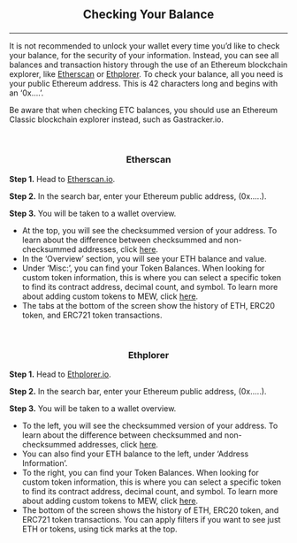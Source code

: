## <p align="center">Checking Your Balance</p>
***

It is not recommended to unlock your wallet every time you’d like to check your balance, for the security of your information. Instead, you can see all balances and transaction history through the use of an Ethereum blockchain explorer, like [Etherscan](https://etherscan.io) or [Ethplorer](https://ethplorer.io). To check your balance, all you need is your public Ethereum address. This is 42 characters long and begins with an ‘0x….’.

Be aware that when checking ETC balances, you should use an Ethereum Classic blockchain explorer instead, such as Gastracker.io.

<br>

### <p align="center">Etherscan</p>

**Step 1.** Head to [Etherscan.io](https://etherscan.io). 

**Step 2.** In the search bar, enter your Ethereum public address, (0x…..).

**Step 3.** You will be taken to a wallet overview. 
* At the top, you will see the checksummed version of your address. To learn about the difference between checksummed and non-checksummed addresses, click [here]().
* In the ‘Overview’ section, you will see your ETH balance and value.
* Under ‘Misc:’, you can find your Token Balances. When looking for custom token information, this is where you can select a specific token to find its contract address, decimal count, and symbol. To learn more about adding custom tokens to MEW, click [here]().
* The tabs at the bottom of the screen show the history of ETH, ERC20 token, and ERC721 token transactions.

<br>

### <p align="center">Ethplorer</p>

**Step 1.** Head to [Ethplorer.io](https://ethplorer.io).

**Step 2.** In the search bar, enter your Ethereum public address, (0x…..).

**Step 3.** You will be taken to a wallet overview.

* To the left, you will see the checksummed version of your address. To learn about the difference between checksummed and non-checksummed addresses, click [here]().
* You can also find your ETH balance to the left, under ‘Address Information’.
* To the right, you can find your Token Balances. When looking for custom token information, this is where you can select a specific token to find its contract address, decimal count, and symbol. To learn more about adding custom tokens to MEW, click [here]().
* The bottom of the screen shows the history of ETH, ERC20 token, and ERC721 token transactions. You can apply filters if you want to see just ETH or tokens, using tick marks at the top.
